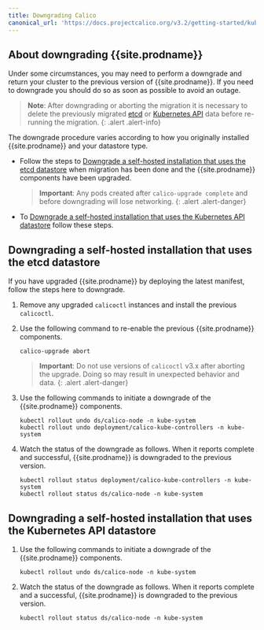 ```yaml
---
title: Downgrading Calico
canonical_url: 'https://docs.projectcalico.org/v3.2/getting-started/kubernetes/upgrade/downgrade'
---
```


## About downgrading {{site.prodname}}

Under some circumstances, you may need to perform a downgrade and return your
cluster to the previous version of {{site.prodname}}. If you need to downgrade
you should do so as soon as possible to avoid an outage.

> **Note**: After downgrading or aborting the migration it is necessary
> to delete the previously migrated
> [etcd](delete#deleting-calico-data-from-etcdv2-after-a-successful-migration-and-upgrade)
> or [Kubernetes API](delete#deleting-calico-data-from-the-kubernetes-api-datastore-after-a-downgrade)
> data before re-running the migration.
{: .alert .alert-info}

The downgrade procedure varies according to how you originally installed
{{site.prodname}} and your datastore type.

- Follow the steps to [Downgrade a self-hosted installation that uses the etcd
  datastore](#downgrading-a-self-hosted-installation-that-uses-the-etcd-datastore)
  when migration has been done and the {{site.prodname}} components have been
  upgraded.
  > **Important**: Any pods created after `calico-upgrade complete` and
  > before downgrading will lose networking.
  {: .alert .alert-danger}

- To [Downgrade a self-hosted installation that uses the
  Kubernetes API datastore](#downgrading-a-self-hosted-installation-that-uses-the-kubernetes-api-datastore)
  follow these steps.

## Downgrading a self-hosted installation that uses the etcd datastore

If you have upgraded {{site.prodname}} by deploying the latest manifest,
follow the steps here to downgrade.

1. Remove any upgraded `calicoctl` instances and install the previous `calicoctl`.

1. Use the following command to re-enable the previous {{site.prodname}} components.

   ```
   calico-upgrade abort
   ```
   
   > **Important**: Do not use versions of `calicoctl` v3.x after aborting the upgrade.
   > Doing so may result in unexpected behavior and data.
   {: .alert .alert-danger}

1. Use the following commands to initiate a downgrade of the {{site.prodname}} components.

   ```
   kubectl rollout undo ds/calico-node -n kube-system
   kubectl rollout undo deployment/calico-kube-controllers -n kube-system
   ```

1. Watch the status of the downgrade as follows. When it reports complete and
   successful, {{site.prodname}} is downgraded to the previous version.

   ```
   kubectl rollout status deployment/calico-kube-controllers -n kube-system
   kubectl rollout status ds/calico-node -n kube-system
   ```

## Downgrading a self-hosted installation that uses the Kubernetes API datastore

1. Use the following commands to initiate a downgrade of the {{site.prodname}} components.

   ```
   kubectl rollout undo ds/calico-node -n kube-system
   ```

1. Watch the status of the downgrade as follows. When it reports complete and
   a successful, {{site.prodname}} is downgraded to the previous version.

   ```
   kubectl rollout status ds/calico-node -n kube-system
   ```
